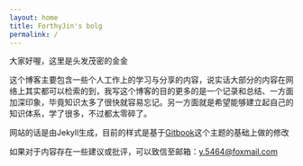 ```yaml
---
layout: home
title: ForthyJin's bolg
permalink: /
---
```


大家好喔，这里是头发茂密的金金

这个博客主要包含一些个人工作上的学习与分享的内容，说实话大部分的内容在网络上其实都可以检索的到，我写这个博客的目的更多的是一个记录和总结、一方面加深印象，毕竟知识太多了很快就容易忘记。另一方面就是希望能够建立起自己的知识体系，学了很多，不过都太零碎了。

网站的话是由Jekyll生成，目前的样式是基于[Gitbook](http://jekyllthemes.org/themes/gitbook/)这个主题的基础上做的修改

如果对于内容存在一些建议或批评，可以致信至邮箱：y.5464@foxmail.com
